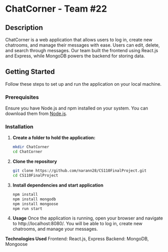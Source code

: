 # ChatCorner - Team #22

## Description

ChatCorner is a web application that allows users to log in, create new chatrooms, and manage their messages with ease. Users can edit, delete, and search through messages. Our team built the frontend using React.js and Express, while MongoDB powers the backend for storing data.

## Getting Started

Follow these steps to set up and run the application on your local machine.

### Prerequisites

Ensure you have Node.js and npm installed on your system. You can download them from [Node.js](https://nodejs.org/).

### Installation

1. **Create a folder to hold the application:**

   ```sh
   mkdir ChatCorner
   cd ChatCorner

2. **Clone the repository**
   ```sh
   git clone https://github.com/narann28/CS110FinalProject.git
   cd CS110FinalProject

4. **Install dependencies and start application**
   ```sh
   npm install
   npm install mongodb
   npm install mongoose
   npm run start

6. **Usage**
Once the application is running, open your browser and navigate to http://localhost:8080/. You will be able to log in, create new chatrooms, and manage your messages.

**Technologies Used**
Frontend: React.js, Express
Backend: MongoDB, Mongoose





